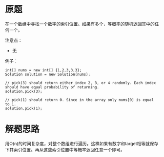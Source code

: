 # 原题
在一个数组中寻找一个数字的索引位置。如果有多个，等概率的随机返回其中的任何一个。

注意点：

  - 无

例子：

```
int[] nums = new int[] {1,2,3,3,3};
Solution solution = new Solution(nums);

// pick(3) should return either index 2, 3, or 4 randomly. Each index should have equal probability of returning.
solution.pick(3);

// pick(1) should return 0. Since in the array only nums[0] is equal to 1.
solution.pick(1);
```

# 解题思路
用O(n)的时间复杂度，对整个数组进行遍历，这样如果有数字和target相等就保存下其索引位置。再从这些索引位置中等概率返回任意一个即可。
